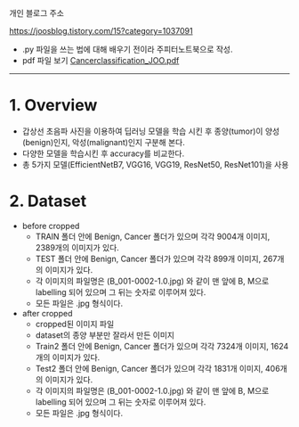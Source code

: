 개인 블로그 주소

https://joosblog.tistory.com/15?category=1037091
- .py 파일을 쓰는 법에 대해 배우기 전이라 주피터노트북으로 작성.
- pdf 파일 보기 [Cancerclassification_JOO.pdf](https://github.com/JaiyoungJoo/portfolio/files/9651659/Cancerclassification_JOO.pdf)
***
# 1. Overview
- 갑상선 초음파 사진을 이용하여 딥러닝 모델을 학습 시킨 후 종양(tumor)이 양성(benign)인지, 악성(malignant)인지 구분해 본다.
- 다양한 모델을 학습시킨 후 accuracy를 비교한다.
- 총 5가지 모델(EfficientNetB7, VGG16, VGG19, ResNet50, ResNet101)을 사용
# 2. Dataset
- before cropped
  - TRAIN 폴더 안에 Benign, Cancer 폴더가 있으며 각각 9004개 이미지, 2389개의 이미지가 있다.
  - TEST 폴더 안에 Benign, Cancer 폴더가 있으며 각각 899개 이미지, 267개의 이미지가 있다.
  - 각 이미지의 파일명은 (B_001-0002-1.0.jpg) 와 같이 맨 앞에 B, M으로 labelling 되어 있으며 그 뒤는 숫자로 이루어져 있다.
  - 모든 파일은 .jpg 형식이다.
- after cropped
  - cropped된 이미지 파일
  - dataset의 종양 부분만 잘라서 만든 이미지
  - Train2 폴더 안에 Benign, Cancer 폴더가 있으며 각각 7324개 이미지, 1624개의 이미지가 있다.
  - Test2 폴더 안에 Benign, Cancer 폴더가 있으며 각각 1831개 이미지, 406개의 이미지가 있다.
  - 각 이미지의 파일명은 (B_001-0002-1.0.jpg) 와 같이 맨 앞에 B, M으로 labelling 되어 있으며 그 뒤는 숫자로 이루어져 있다.
  - 모든 파일은 .jpg 형식이다.
